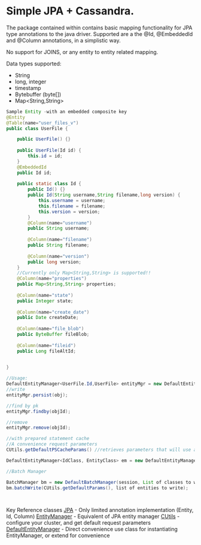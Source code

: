 # Simple JPA + Cassandra.

The package contained within contains basic mapping functionality for JPA type annotations to the java driver.
Supported are a the @Id, @EmbeddedId and @Column annotations, in a simplistic way.

No support for JOINS, or any entity to entity related mapping.

Data types supported:
- String
- long, integer
- timestamp
- Bytebuffer (byte[])
- Map<String,String>

```java
Sample Entity -with an embedded composite key
@Entity
@Table(name="user_files_v")
public class UserFile {

	public UserFile() {}
	
	public UserFile(Id id) {
		this.id = id;
	}
	@EmbeddedId
	public Id id;
	
	public static class Id {
		public Id() {}
		public Id(String username,String filename,long version) {
			this.username = username;
			this.filename = filename;
			this.version = version;
		}
		@Column(name="username")
		public String username;
		
		@Column(name="filename")
		public String filename;
		
		@Column(name="version")
		public long version;
	}
	//Currently only Map<String,String> is supported!!
	@Column(name="properties")
	public Map<String,String> properties;
	
	@Column(name="state")
	public Integer state;
	
	@Column(name="create_date")
	public Date createDate;
	
	@Column(name="file_blob")
	public ByteBuffer fileBlob;
	
	@Column(name="fileid")
	public Long fileAltId;
	

}

//Usage:
DefaultEntityManager<UserFile.Id,UserFile> entityMgr = new DefaultEntityManager<>();
//write
entityMgr.persist(obj);

//find by pk
entityMgr.findby(objId);

//remove
entityMgr.remove(objId);

//with prepared statement cache
//A convenience request parameters
CUtils.getDefaultPSCacheParams() //retrieves parameters that will use a prepared statement cache

DefaultEntityManager<IdClass, EntityClass> em = new DefaultEntityManager<>(session, EntityClass.class,CUtils.getDefaultPSCacheParams());

//Batch Manager

BatchManager bm = new DefaultBatchManager(session, List of classes to write);
bm.batchWrite(CUtils.getDefaultParams(), list of entities to write);

		
```

Key Reference classes
[JPA](http://docs.oracle.com/javaee/5/api/javax/persistence/package-summary.html) - Only limited annotation implementation (Entity, Id, Column) 
[EntityManager](EntityManager.java) - Equivalent of JPA entity manager
[CUtils](CUtils.java) - configure your cluster, and get default request parameters
[DefaultEntityManager](DefaultEntityManager.java) - Direct convenience use class for instantiating EntityManager, or extend for convenience

